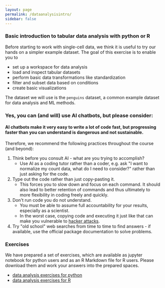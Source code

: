 ```yaml
---
layout: page
permalink: /dataanalysisintro/
sidebar: false
---
```


### Basic introduction to tabular data analysis with python or R
Before starting to work with single-cell data, we think it is useful to try our hands on a simpler example dataset. The goal of this exercise is to enable you to
- set up a workspace for data analysis
- load and inspect tabular datasets
- perform basic data transformations like standardization
- filter and subset data based on conditions
- create basic visualizations

The dataset we will use is the `penguins` dataset, a common example dataset for data analysis and ML methods.

### Yes, you can (and will) use AI chatbots, but please consider:

#### AI chatbots make it very easy to write a lot of code fast, but progressing faster than you can understand is dangerous and not sustainable.

Therefore, we recommend the following practices throughout the course (and beyond):

1. Think before you consult AI - what are you trying to accomplish?
   - Use AI as a coding tutor rather than a coder, e.g. ask "I want to normalize my count data, what do I need to consider?" rather than just asking for the code.
2. Type out the code rather than just copy-pasting it.
   - This forces you to slow down and focus on each command. It should also lead to better retention of commands and thus ultimately to more flexibility in coding freely and quickly.
3. Don't run code you do not understand.
   - You must be able to assume full accountability for your results, especially as a scientist.
   - In the worst case, copying code and executing it just like that can make you vulnerable to [hacker attacks](https://www.theregister.com/2025/04/12/ai_code_suggestions_sabotage_supply_chain/).
4. Try "old school" web searches from time to time to find answers - if available, use the official package documentation to solve problems.

### Exercises
We have prepared a set of exercises, which are available as jupyter notebook for python users and as an R Markdown file for R users. Please download them and work your answers into the prepared spaces.

- [data analysis exercises for python](https://github.com/buchauer-lab/charite-sc-data-course/blob/main/materials/Day1/data_analysis_intro_python.ipynb)
- [data analysis exercises for R](https://github.com/buchauer-lab/charite-sc-data-course/blob/main/materials/Day1/data_analysis_intro_R.Rmd)
